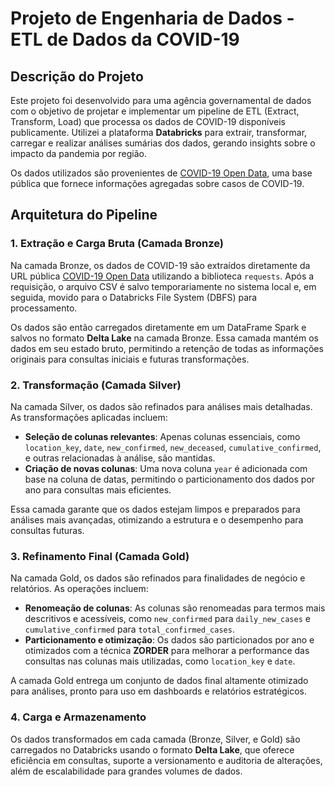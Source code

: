 # Projeto de Engenharia de Dados - ETL de Dados da COVID-19

## Descrição do Projeto

Este projeto foi desenvolvido para uma agência governamental de dados com o objetivo de projetar e implementar um pipeline de ETL (Extract, Transform, Load) que processa os dados de COVID-19 disponíveis publicamente. Utilizei a plataforma **Databricks** para extrair, transformar, carregar e realizar análises sumárias dos dados, gerando insights sobre o impacto da pandemia por região.

Os dados utilizados são provenientes de [COVID-19 Open Data](https://storage.googleapis.com/covid19-open-data/v3/latest/aggregated.csv), uma base pública que fornece informações agregadas sobre casos de COVID-19.

## Arquitetura do Pipeline

### 1. Extração e Carga Bruta (Camada Bronze)

Na camada Bronze, os dados de COVID-19 são extraídos diretamente da URL pública [COVID-19 Open Data](https://storage.googleapis.com/covid19-open-data/v3/latest/aggregated.csv) utilizando a biblioteca `requests`. Após a requisição, o arquivo CSV é salvo temporariamente no sistema local e, em seguida, movido para o Databricks File System (DBFS) para processamento.

Os dados são então carregados diretamente em um DataFrame Spark e salvos no formato **Delta Lake** na camada Bronze. Essa camada mantém os dados em seu estado bruto, permitindo a retenção de todas as informações originais para consultas iniciais e futuras transformações.

### 2. Transformação (Camada Silver)

Na camada Silver, os dados são refinados para análises mais detalhadas. As transformações aplicadas incluem:
- **Seleção de colunas relevantes**: Apenas colunas essenciais, como `location_key`, `date`, `new_confirmed`, `new_deceased`, `cumulative_confirmed`, e outras relacionadas à análise, são mantidas.
- **Criação de novas colunas**: Uma nova coluna `year` é adicionada com base na coluna de datas, permitindo o particionamento dos dados por ano para consultas mais eficientes.

Essa camada garante que os dados estejam limpos e preparados para análises mais avançadas, otimizando a estrutura e o desempenho para consultas futuras.

### 3. Refinamento Final (Camada Gold)

Na camada Gold, os dados são refinados para finalidades de negócio e relatórios. As operações incluem:
- **Renomeação de colunas**: As colunas são renomeadas para termos mais descritivos e acessíveis, como `new_confirmed` para `daily_new_cases` e `cumulative_confirmed` para `total_confirmed_cases`.
- **Particionamento e otimização**: Os dados são particionados por ano e otimizados com a técnica **ZORDER** para melhorar a performance das consultas nas colunas mais utilizadas, como `location_key` e `date`.

A camada Gold entrega um conjunto de dados final altamente otimizado para análises, pronto para uso em dashboards e relatórios estratégicos.

### 4. Carga e Armazenamento

Os dados transformados em cada camada (Bronze, Silver, e Gold) são carregados no Databricks usando o formato **Delta Lake**, que oferece eficiência em consultas, suporte a versionamento e auditoria de alterações, além de escalabilidade para grandes volumes de dados.
